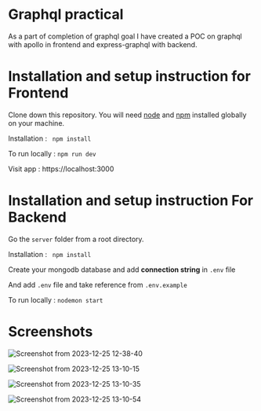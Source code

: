 # Graphql practical

As a part of completion of graphql goal I have created a POC on graphql with apollo in frontend and express-graphql with backend.

# Installation and setup instruction for Frontend
Clone down this repository. You will need [node](https://nodejs.org/en) and [npm](https://www.npmjs.com/) installed globally on your machine.

Installation : 
 ` npm install`

To run locally :
 `npm run dev`

Visit app : 
 https://localhost:3000

# Installation and setup instruction For Backend
Go the `server` folder from a root directory.

Installation : 
 ` npm install`

Create your mongodb database and add **connection string** in `.env` file

And add `.env` file and take reference from `.env.example `

To run locally :
 `nodemon start`

# Screenshots

![Screenshot from 2023-12-25 12-38-40](https://github.com/vidhiksimform/Graphql-Demo/assets/124234774/04d26101-b25b-41b1-95d7-11d94d73cad7)

![Screenshot from 2023-12-25 13-10-15](https://github.com/vidhiksimform/Graphql-Demo/assets/124234774/1764b3c8-3d47-4338-9b24-35e8792c43b5)

![Screenshot from 2023-12-25 13-10-35](https://github.com/vidhiksimform/Graphql-Demo/assets/124234774/bc713284-15b1-45ec-9f38-a9fb03979d05)

![Screenshot from 2023-12-25 13-10-54](https://github.com/vidhiksimform/Graphql-Demo/assets/124234774/5c185761-f815-4eed-a5bd-5895f46c425e)


